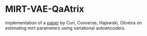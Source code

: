 # MIRT-VAE-QaAtrix
implementation of a [paper](https://ieeexplore.ieee.org/abstract/document/8852333) by Curi, Converse, Hajewski, Oliveira on estimating mirt parameters using variational autoencoders. 
